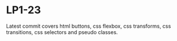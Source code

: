# LP1-23
Latest commit covers html buttons, css flexbox, css transforms, css transitions, css selectors and pseudo classes.
